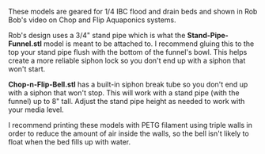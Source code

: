 These models are geared for 1/4 IBC flood and drain beds and shown in Rob Bob's video on Chop and Flip Aquaponics systems.

Rob's design uses a 3/4" stand pipe which is what the **Stand-Pipe-Funnel.stl** model is meant to be attached to. I recommend gluing this to the top your stand pipe flush with the bottom of the funnel's bowl. This helps create a more reliable siphon lock so you don't end up with a siphon that won't start.

**Chop-n-Flip-Bell.stl** has a built-in siphon break tube so you don't end up with a siphon that won't stop. This will work with a stand pipe (with the funnel) up to 8" tall. Adjust the stand pipe height as needed to work with your media level.

I recommend printing these models with PETG filament using triple walls in order to reduce the amount of air inside the walls, so the bell isn't likely to float when the bed fills up with water.
